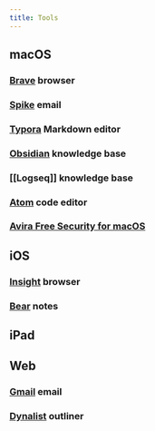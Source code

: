 ```yaml
---
title: Tools
---
```


## macOS
### [Brave](https://brave.com/) browser
### [Spike](https://www.spikenow.com/) email
### [Typora](https://typora.io/) Markdown editor
### [Obsidian](https://obsidian.md/) knowledge base
### [[Logseq]] knowledge base
### [Atom](https://atom.io/) code editor
### [Avira Free Security for macOS](https://www.avira.com/)
## iOS
### [Insight](https://insightbrowser.com/) browser
### [Bear](https://bear.app/) notes
## iPad
## Web
### [Gmail](https://mail.google.com/mail/) email
### [Dynalist](https://dynalist.io/) outliner
